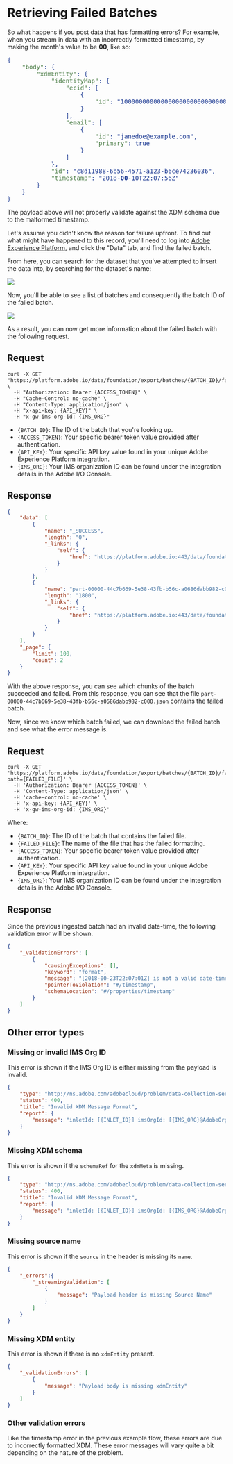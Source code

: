 # Retrieving Failed Batches

So what happens if you post data that has formatting errors? For example, when you stream in data with an incorrectly formatted timestamp, by making the month's value to be **00**, like so:

<pre style="color:#183691">
{
    <span style="color:#4b7d46">"body"</span>: {
        <span style="color:#4b7d46">"xdmEntity"</span>: {
            <span style="color:#4b7d46">"identityMap"</span>: {
                <span style="color:#4b7d46">"ecid"</span>: [
                    {
                        <span style="color:#4b7d46">"id"</span>: "10000000000000000000000000000000000001"
                    }
                ],
                <span style="color:#4b7d46">"email"</span>: [
                    {
                        <span style="color:#4b7d46">"id"</span>: "janedoe@example.com",
                        <span style="color:#4b7d46">"primary"</span>: true
                    }
                ]
            },
            <span style="color:#4b7d46">"id"</span>: "c8d11988-6b56-4571-a123-b6ce74236036",
            <span style="color:#4b7d46">"timestamp"</span>: "2018-<span style="font-weight:bold">00</span>-10T22:07:56Z"
        }
    }
}
</pre>

The payload above will not properly validate against the XDM schema due to the malformed timestamp.

Let's assume you didn't know the reason for failure upfront. To find out what might have happened to this record, you'll need to log into [Adobe Experience Platform][platform], and click the "Data" tab, and find the failed batch. 

From here, you can search for the dataset that you've attempted to insert the data into, by searching for the dataset's name:

![](images/dataset-search.png)

Now, you'll be able to see a list of batches and consequently the batch ID of the failed batch.

![](images/batches.png)

As a result, you can now get more information about the failed batch with the following request.

## Request

```shell
curl -X GET "https://platform.adobe.io/data/foundation/export/batches/{BATCH_ID}/failed" \
  -H "Authorization: Bearer {ACCESS_TOKEN}" \
  -H "Cache-Control: no-cache" \
  -H "Content-Type: application/json" \
  -H "x-api-key: {API_KEY}" \
  -H "x-gw-ims-org-id: {IMS_ORG}"
```

- `{BATCH_ID}`: The ID of the batch that you're looking up.
- `{ACCESS_TOKEN}`:  Your specific bearer token value provided after authentication.   
- `{API_KEY}`: Your specific API key value found in your unique Adobe Experience Platform integration.  
- `{IMS_ORG}`: Your IMS organization ID can be found under the integration details in the Adobe I/O Console.  

## Response

```json
{
    "data": [
        {
            "name": "_SUCCESS",
            "length": "0",
            "_links": {
                "self": {
                    "href": "https://platform.adobe.io:443/data/foundation/export/batches/{BATCH_ID}/failed?path=_SUCCESS"
                }
            }
        },
        {
            "name": "part-00000-44c7b669-5e38-43fb-b56c-a0686dabb982-c000.json",
            "length": "1800",
            "_links": {
                "self": {
                    "href": "https://platform.adobe.io:443/data/foundation/export/batches/{BATCH_ID}/failed?path=part-00000-44c7b669-5e38-43fb-b56c-a0686dabb982-c000.json"
                }
            }
        }
    ],
    "_page": {
        "limit": 100,
        "count": 2
    }
}
```

With the above response, you can see which chunks of the batch succeeded and failed. From this response, you can see that the file `part-00000-44c7b669-5e38-43fb-b56c-a0686dabb982-c000.json` contains the failed batch.

Now, since we know which batch failed, we can download the failed batch and see what the error message is.

## Request

```shell
curl -X GET 'https://platform.adobe.io/data/foundation/export/batches/{BATCH_ID}/failed?path={FAILED_FILE}' \
  -H 'Authorization: Bearer {ACCESS_TOKEN}' \
  -H 'Content-Type: application/json' \
  -H 'cache-control: no-cache' \
  -H 'x-api-key: {API_KEY}' \
  -H 'x-gw-ims-org-id: {IMS_ORG}'

```

Where:

- `{BATCH_ID}`: The ID of the batch that contains the failed file.
- `{FAILED_FILE}`: The name of the file that has the failed formatting.
- `{ACCESS_TOKEN}`:  Your specific bearer token value provided after authentication.   
- `{API_KEY}`: Your specific API key value found in your unique Adobe Experience Platform integration.  
- `{IMS_ORG}`: Your IMS organization ID can be found under the integration details in the Adobe I/O Console.  

## Response

Since the previous ingested batch had an invalid date-time, the following validation error will be shown.

```json
{
    "_validationErrors": [
        {
            "causingExceptions": [],
            "keyword": "format",
            "message": "[2018-00-23T22:07:01Z] is not a valid date-time. Expected [yyyy-MM-dd'T'HH:mm:ssZ, yyyy-MM-dd'T'HH:mm:ss.[0-9]{1-9}Z, yyyy-MM-dd'T'HH:mm:ss[+-]HH:mm, yyyy-MM-dd'T'HH:mm:ss.[0-9]{1,9}[+-]HH:mm]",
            "pointerToViolation": "#/timestamp",
            "schemaLocation": "#/properties/timestamp"
        }
    ]
}
```

## Other error types

### Missing or invalid IMS Org ID

This error is shown if the IMS Org ID is either missing from the payload is invalid.

```json
{
    "type": "http://ns.adobe.com/adobecloud/problem/data-collection-service/inlet",
    "status": 400,
    "title": "Invalid XDM Message Format",
    "report": {
        "message": "inletId: [{INLET_ID}] imsOrgId: [{IMS_ORG}@AdobeOrg] Message has an absent or wrong ims org in the header"
    }
}
```

### Missing XDM schema

This error is shown if the `schemaRef` for the `xdmMeta` is missing.

```json
{
    "type": "http://ns.adobe.com/adobecloud/problem/data-collection-service/inlet",
    "status": 400,
    "title": "Invalid XDM Message Format",
    "report": {
        "message": "inletId: [{INLET_ID}] imsOrgId: [{IMS_ORG}@AdobeOrg] Message has unknown xdm format"
    }
}
```

### Missing source name

This error is shown if the `source` in the header is missing its `name`.

```json
{
    "_errors":{
        "_streamingValidation": [
            {
                "message": "Payload header is missing Source Name"
            }
        ]
    }
}
```

### Missing XDM entity

This error is shown if there is no `xdmEntity` present.

```json
{
    "_validationErrors": [
        {
            "message": "Payload body is missing xdmEntity"
        }
    ]
}
```

### Other validation errors

Like the timestamp error in the previous example flow, these errors are due to incorrectly formatted XDM. These error messages will vary quite a bit depending on the nature of the problem.

[platform]: http://platform.adobe.com
